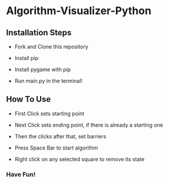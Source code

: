 # Algorithm-Visualizer-Python

## Installation Steps

  - Fork and Clone this repository
  
  - Install pip
  
  - Install pygame with pip
  
  - Run main.py in the terminal!
  
## How To Use

  - First Click sets starting point
  
  - Next Click sets ending point, if there is already a starting one
  
  - Then the clicks after that, set barriers
  
  - Press Space Bar to start algorithm
  
  - Right click on any selected square to remove its state
  
### Have Fun!

